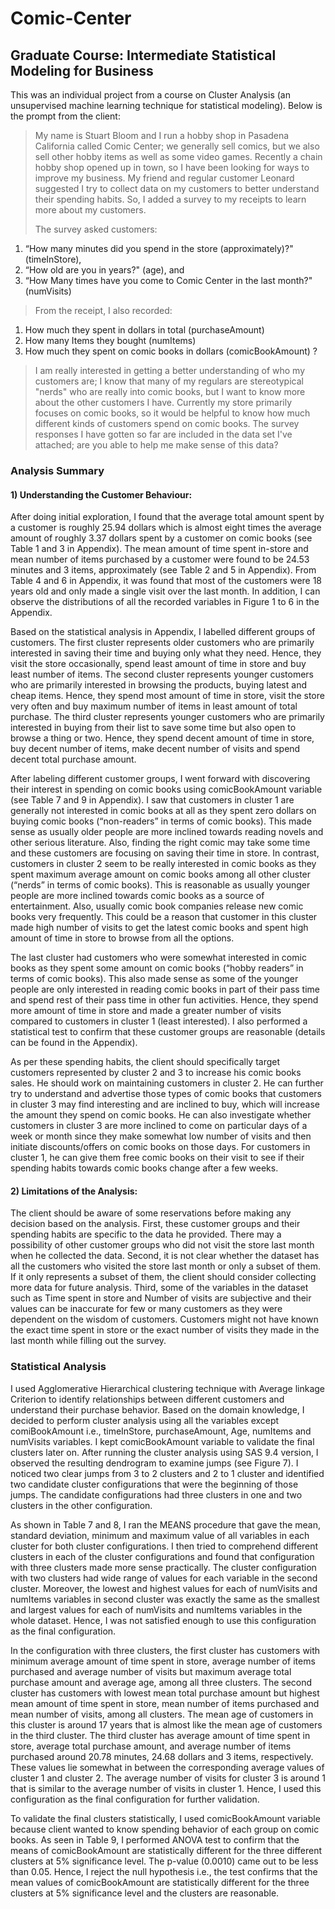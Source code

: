 # Comic-Center
## Graduate Course: Intermediate Statistical Modeling for Business
This was an individual project from a course on Cluster Analysis (an unsupervised machine learning technique for statistical modeling). Below is the prompt from the client:

>My name is Stuart Bloom and I run a hobby shop in Pasadena California called Comic Center; we generally sell comics, but we also sell other hobby items as well as some video games. Recently a chain hobby shop opened up in town, so I have been looking for ways to improve my business. My friend and regular customer Leonard suggested I try to collect data on my customers to better understand their spending habits. So, I added a survey to my receipts to learn more about my customers. 
>
>The survey asked customers:
1. “How many minutes did you spend in the store (approximately)?" (timeInStore),
2. “How old are you in years?" (age), and
3. “How Many times have you come to Comic Center in the last month?"(numVisits)
>
>From the receipt, I also recorded:
1. How much they spent in dollars in total (purchaseAmount)
2. How many Items they bought (numItems)
3. How much they spent on comic books in dollars (comicBookAmount)
?
>I am really interested in getting a better understanding of who my customers are; I know that many of my regulars are stereotypical "nerds" who are really into comic books, but I want to know more about the other customers I have. Currently my store primarily focuses on comic books, so it would be helpful to know how much different kinds of customers spend on comic books. The survey responses I have gotten so far are included in the data set I've attached; are you able to help me make sense of this data?

### Analysis Summary

#### 1) Understanding the Customer Behaviour:

After doing initial exploration, I found that the average total amount spent by a customer is roughly 25.94 dollars which is almost eight times the average amount of roughly 3.37 dollars spent by a customer on comic books (see Table 1 and 3 in Appendix). The mean amount of time spent in-store and mean number of items purchased by a customer were found to be 24.53 minutes and 3 items, approximately (see Table 2 and 5 in Appendix). From Table 4 and 6 in Appendix, it was found that most of the customers were 18 years old and only made a single visit over the last month. In addition, I can observe the distributions of all the recorded variables in Figure 1 to 6 in the Appendix.

Based on the statistical analysis in Appendix, I labelled different groups of customers. The first cluster represents older customers who are primarily interested in saving their time and buying only what they need. Hence, they visit the store occasionally, spend least amount of time in store and buy least number of items. The second cluster represents younger customers who are primarily interested in browsing the products, buying latest and cheap items. Hence, they spend most amount of time in store, visit the store very often and buy maximum number of items in least amount of total purchase. The third cluster represents younger customers who are primarily interested in buying from their list to save some time but also open to browse a thing or two. Hence, they spend decent amount of time in store, buy decent number of items, make decent number of visits and spend decent total purchase amount. 

After labeling different customer groups, I went forward with discovering their interest in spending on comic books using comicBookAmount variable (see Table 7 and 9 in Appendix). I saw that customers in cluster 1 are generally not interested in comic books at all as they spent zero dollars on buying comic books (“non-readers” in terms of comic books). This made sense as usually older people are more inclined towards reading novels and other serious literature. Also, finding the right comic may take some time and these customers are focusing on saving their time in store. In contrast, customers in cluster 2 seem to be really interested in comic books as they spent maximum average amount on comic books among all other cluster (“nerds” in terms of comic books). This is reasonable as usually younger people are more inclined towards comic books as a source of entertainment. Also, usually comic book companies release new comic books very frequently. This could be a reason that customer in this cluster made high number of visits to get the latest comic books and spent high amount of time in store to browse from all the options.

The last cluster had customers who were somewhat interested in comic books as they spent some amount on comic books (“hobby readers” in terms of comic books). This also made sense as some of the younger people are only interested in reading comic books in part of their pass time and spend rest of their pass time in other fun activities. Hence, they spend more amount of time in store and made a greater number of visits compared to customers in cluster 1 (least interested). I also performed a statistical test to confirm that these customer groups are reasonable (details can be found in the Appendix).
 
As per these spending habits, the client should specifically target customers represented by cluster 2 and 3 to increase his comic books sales. He should work on maintaining customers in cluster 2. He can further try to understand and advertise those types of comic books that customers in cluster 3 may find interesting and are inclined to buy, which will increase the amount they spend on comic books. He can also investigate whether customers in cluster 3 are more inclined to come on particular days of a week or month since they make somewhat low number of visits and then initiate discounts/offers on comic books on those days. For customers in cluster 1, he can give them free comic books on their visit to see if their spending habits towards comic books change after a few weeks.

#### 2) Limitations of the Analysis:

The client should be aware of some reservations before making any decision based on the analysis. First, these customer groups and their spending habits are specific to the data he provided. There may a possibility of other customer groups who did not visit the store last month when he collected the data. Second, it is not clear whether the dataset has all the customers who visited the store last month or only a subset of them. If it only represents a subset of them, the client should consider collecting more data for future analysis. Third, some of the variables in the dataset such as Time spent in store and Number of visits are subjective and their values can be inaccurate for few or many customers as they were dependent on the wisdom of customers. Customers might not have known the exact time spent in store or the exact number of visits they made in the last month while filling out the survey.

### Statistical Analysis

I used Agglomerative Hierarchical clustering technique with Average linkage Criterion to identify relationships between different customers and understand their purchase behavior. Based on the domain knowledge, I decided to perform cluster analysis using all the variables except comiBookAmount i.e., timeInStore, purchaseAmount, Age, numItems and numVisits variables. I kept comicBookAmount variable to validate the final clusters later on. After running the cluster analysis using SAS 9.4 version, I observed the resulting dendrogram to examine jumps (see Figure 7). I noticed two clear jumps from 3 to 2 clusters and 2 to 1 cluster and identified two candidate cluster configurations that were the beginning of those jumps. The candidate configurations had three clusters in one and two clusters in the other configuration. 

As shown in Table 7 and 8, I ran the MEANS procedure that gave the mean, standard deviation, minimum and maximum value of all variables in each cluster for both cluster configurations. I then tried to comprehend different clusters in each of the cluster configurations and found that configuration with three clusters made more sense practically. The cluster configuration with two clusters had wide range of values for each variable in the second cluster. Moreover, the lowest and highest values for each of numVisits and numItems variables in second cluster was exactly the same as the smallest and largest values for each of numVisits and numItems variables in the whole dataset. Hence, I was not satisfied enough to use this configuration as the final configuration.

In the configuration with three clusters, the first cluster has customers with minimum average amount of time spent in store, average number of items purchased and average number of visits but maximum average total purchase amount and average age, among all three clusters. The second cluster has customers with lowest mean total purchase amount but highest mean amount of time spent in store, mean number of items purchased and mean number of visits, among all clusters. The mean age of customers in this cluster is around 17 years that is almost like the mean age of customers in the third cluster. The third cluster has average amount of time spent in store, average total purchase amount, and average number of items purchased around 20.78 minutes, 24.68 dollars and 3 items, respectively. These values lie somewhat in between the corresponding average values of cluster 1 and cluster 2. The average number of visits for cluster 3 is around 1 that is similar to the average number of visits in cluster 1. Hence, I used this configuration as the final configuration for further validation.  

To validate the final clusters statistically, I used comicBookAmount variable because client wanted to know spending behavior of each group on comic books. As seen in Table 9, I performed ANOVA test to confirm that the means of comicBookAmount are statistically different for the three different clusters at 5% significance level. The p-value (0.0010) came out to be less than 0.05. Hence, I reject the null hypothesis i.e., the test confirms that the mean values of comicBookAmount are statistically different for the three clusters at 5% significance level and the clusters are reasonable.
